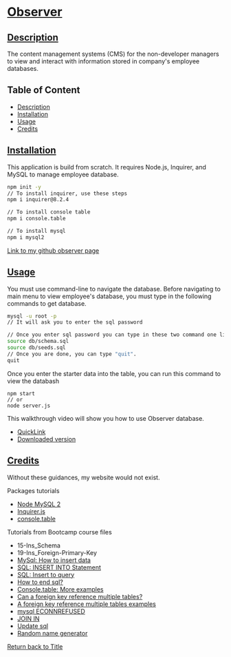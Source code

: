 # [Observer](#table-of-content)
## [Description](#table-of-content)
The content management systems (CMS) for the non-developer managers to view and interact with information stored in company's employee databases.

## Table of Content
* [Description](#description)
* [Installation](#installation)
* [Usage](#usage)
* [Credits](#credits)

## [Installation](#table-of-content)
This application is build from scratch. It requires Node.js, Inquirer, and MySQL to manage employee database.


```bash
npm init -y
// To install inquirer, use these steps
npm i inquirer@8.2.4

// To install console table
npm i console.table

// To install mysql
npm i mysql2
```

[Link to my github observer page](https://github.com/JeanSuw/observer)

## [Usage](#table-of-content)
You must use command-line to navigate the database.
Before navigating to main menu to view employee's database, you must type in the following commands to get database.

```bash
mysql -u root -p
// It will ask you to enter the sql password

// Once you enter sql password you can type in these two command one line at a time
source db/schema.sql
source db/seeds.sql
// Once you are done, you can type "quit".
quit
```

Once you enter the starter data into the table, you can run this command to view the databash

```
npm start
// or
node server.js
```

This walkthrough video will show you how to use Observer database.
* [QuickLink](https://drive.google.com/file/d/1ymGVyHSyxTF95Kel9ZNkKhnD7etEtI1D/view)
* [Downloaded version](https://github.com/JeanSuw/observer/blob/main/img/Observerdemo.webm)

## [Credits](#table-of-content)
Without these guidances, my website would not exist.

Packages tutorials
* [Node MySQL 2](https://www.npmjs.com/package/mysql2)
* [Inquirer.js](https://www.npmjs.com/package/inquirer/v/8.2.4)
* [console.table](https://www.npmjs.com/package/console.table)

Tutorials from Bootcamp course files
* 15-Ins_Schema
* 19-Ins_Foreign-Primary-Key
* [MySql: How to insert data](https://www.w3schools.com/nodejs/nodejs_mysql_insert.asp)
* [SQL: INSERT INTO Statement](https://www.w3schools.com/sql/sql_insert.asp)
* [SQL: Insert to query](https://stackoverflow.com/questions/49487104/mysql2-inserting-values-nodejs)
* [How to end sql?](https://stackoverflow.com/questions/19563474/how-to-close-database-connection-in-node-js)
* [Console.table: More examples](https://developer.mozilla.org/en-US/docs/Web/API/console/table)
* [Can a foreign key reference multiple tables?](https://www.quora.com/Can-a-foreign-key-reference-multiple-tables)
* [A foreign key reference multiple tables examples](https://www.sqlservercentral.com/forums/topic/foreign-key-references-multiple-tables)
* [mysql ECONNREFUSED](https://stackoverflow.com/questions/30266221/node-js-mysql-error-connect-econnrefused)
* [JOIN IN](https://dba.stackexchange.com/questions/129023/selecting-data-from-another-table-using-a-foreign-key)
* [Update sql](https://www.w3schools.com/sql/sql_update.asp)
* [Random name generator](https://randomwordgenerator.com/name.php)

[Return back to Title](#observer)